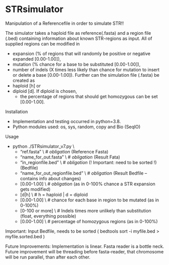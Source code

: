 # STRsimulator
Manipulation of a Referencefile in order to simulate STR!!

The simulator takes a haploid file as reference(.fasta) and a region file (.bed) containing information about known STR-regions as input.
All of supplied regions can be modified in 
  - expansion (% of regions that will randomly be positive or negative expanded [0.00-1.00]), 
  - mutation (% chance for a base to be substituted [0.00-1.00]), 
  - number of indels (X times less likely than chance for mutation to insert or delete a base [0.00-1.00]). 
Further can the simulation file (.fasta) be created as 
  - haploid [h] or 
  - diploid  [d]. If diploid is chosen, 
    - the percentage  of regions that should get homozygous can be set [0.00-1.00].

Installation
- Implementation and testing occurred in python=3.8.
- Python modules used: os, sys, random, copy and Bio (SeqIO)

Usage
- python  ./STRsimulator_v7.py \
    - “ref.fasta” \  				# *obligation* (Reference Fasta)
    - “name_for_out.fasta” \ 			# *obligation* (Result Fata)
    - “in_regionfile.bed” \ 	# *obligation* (! Important: need to be sorted !) (Bedfile)
    - “name_for_out_regionfile.bed” \ 	# *obligation* (Result Bedfile – contains info about changes)
    - [0.00-1.00] \ 	# *obligation* (as in 0-100% chance a STR expansion gets modified)
    - [d|h] \	# h = haploid | d = diploid
    - [0.00-1.00] \	# chance for each base in region to be mutated (as in 0-100%)
    - [0-100 or more] \	# Indels times more unlikely than substitution (float, everything possible)
    - [0.00-1.00] \	# percentage of homozygous regions (as in 0-100%)

Important: Input Bedfile, needs to be sorted ( bedtools sort -i myfile.bed > myfile.sorted.bed )

Future Improvements:
Implementation is linear. Fasta reader is a bottle neck. Future improvement will be threading before fasta-reader, that chromosome will be run parallel, than after each other. 





 
 



